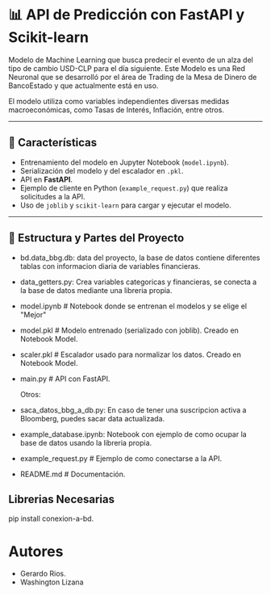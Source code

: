 # 📊 API de Predicción con FastAPI y Scikit-learn

Modelo de Machine Learning que busca predecir el evento de un alza del tipo de cambio USD-CLP para el día siguiente. Este Modelo es una Red Neuronal que se desarrolló por el área de Trading de la Mesa de Dinero de BancoEstado y que actualmente está en uso.

El modelo utiliza como variables independientes diversas medidas macroeconómicas, como Tasas de Interés, Inflación, entre otros.

---

## 🚀 Características
- Entrenamiento del modelo en Jupyter Notebook (`model.ipynb`).
- Serialización del modelo y del escalador en `.pkl`.
- API en **FastAPI**.
- Ejemplo de cliente en Python (`example_request.py`) que realiza solicitudes a la API.
- Uso de `joblib` y `scikit-learn` para cargar y ejecutar el modelo.

---

## 📂 Estructura y Partes del Proyecto

- bd.data_bbg.db: data del proyecto, la base de datos contiene diferentes tablas con informacion diaria de variables financieras.
- data_getters.py: Crea variables categoricas y financieras, se conecta a la base de datos mediante una libreria propia.
- model.ipynb # Notebook donde se entrenan el modelos y se elige el "Mejor"
- model.pkl # Modelo entrenado (serializado con joblib). Creado en Notebook Model.
- scaler.pkl # Escalador usado para normalizar los datos. Creado en Notebook Model.
- main.py # API con FastAPI.

  Otros:
- saca_datos_bbg_a_db.py: En caso de tener una suscripcion activa a Bloomberg, puedes sacar data actualizada.
- example_database.ipynb: Notebook con ejemplo de como ocupar la base de datos usando la libreria propia.
- example_request.py # Ejemplo de como conectarse a la API.
- README.md # Documentación.


## Librerias Necesarias

pip install conexion-a-bd.


# Autores
- Gerardo Rios.
- Washington Lizana
